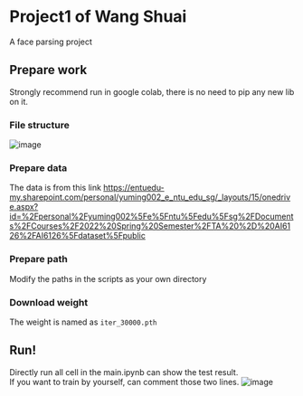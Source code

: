 # Project1 of Wang Shuai
A face parsing project

## Prepare work
Strongly recommend run in google colab, there is no need to pip any new lib on it. 

### File structure
![image](https://user-images.githubusercontent.com/45554899/160069538-83ca0dd3-1a0a-4237-8304-1b4b8c7b27c1.png)


### Prepare data
The data is from this link
https://entuedu-my.sharepoint.com/personal/yuming002_e_ntu_edu_sg/_layouts/15/onedrive.aspx?id=%2Fpersonal%2Fyuming002%5Fe%5Fntu%5Fedu%5Fsg%2FDocuments%2FCourses%2F2022%20Spring%20Semester%2FTA%20%2D%20AI6126%2FAI6126%5Fdataset%5Fpublic 

### Prepare path
Modify the paths in the scripts as your own directory 

### Download weight
The weight is named as `iter_30000.pth`


## Run!
Directly run all cell in the main.ipynb can show the test result.   
If you want to train by yourself, can comment those two lines. 
![image](https://user-images.githubusercontent.com/45554899/160072095-98e47144-5586-4202-bf7d-0173ea0002a5.png)

